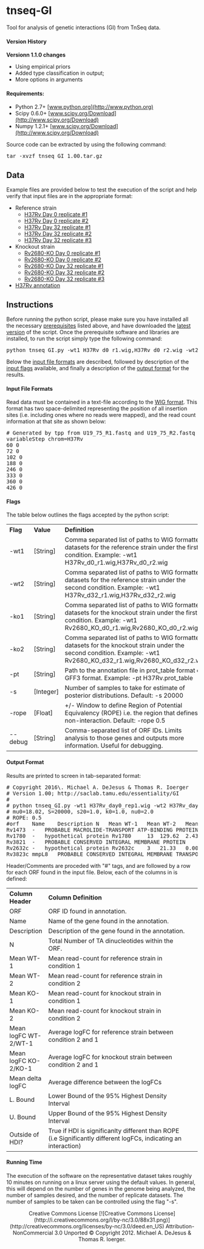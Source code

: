 # tnseq-GI

Tool for analysis of genetic interactions (GI) from TnSeq data.


#### <a name="version">Version History</a>

**Versionn 1.1.0 changes**
 - Using empirical priors
 - Added type classification in output;
 - More options in arguments


#### <a name="requirements">Requirements:</a>

*   Python 2.7+ [www.python.org](http://www.python.org)
*   Scipy 0.6.0+ [www.scipy.org/Download](http://www.scipy.org/Download)
*   Numpy 1.2.1+ [www.scipy.org/Download](http://www.scipy.org/Download)

Source code can be extracted by using the following command:

<pre>tar -xvzf tnseq_GI_1.00.tar.gz
</pre>

## <a name="source">Data</a>

Example files are provided below to test the execution of the script and help verify that input files are in the appropriate format:

*   Reference strain
    *   [H37Rv Day 0 replicate #1](H37Rv_day0_rep1.wig)
    *   [H37Rv Day 0 replicate #2](H37Rv_day0_rep2.wig)
    *   [H37Rv Day 32 replicate #1](H37Rv_day0_rep2.wig)
    *   [H37Rv Day 32 replicate #2](H37Rv_day0_rep2.wig)
    *   [H37Rv Day 32 replicate #3](H37Rv_day0_rep2.wig)
*   Knockout strain
    *   [Rv2680-KO Day 0 replicate #1](Rv2680_day0_rep1.wig)
    *   [Rv2680-KO Day 0 replicate #2](Rv2680_day0_rep2.wig)
    *   [Rv2680-KO Day 32 replicate #1](Rv2680_day32_rep1.wig)
    *   [Rv2680-KO Day 32 replicate #2](Rv2680_day32_rep2.wig)
    *   [Rv2680-KO Day 32 replicate #3](Rv2680_day32_rep3.wig)
*   [H37Rv annotation](H37Rv.prot_table)

## <a name="instructions">Instructions</a>

Before running the python script, please make sure you have installed all the necessary [prerequisites](#requirements) listed above, and have downloaded the [latest version](http://saclab.tamu.edu/essentiality/GI/#version) of the script. Once the prerequisite software and libraries are installed, to run the script simply type the following command:

<pre>python tnseq_GI.py -wt1 H37Rv_d0_r1.wig,H37Rv_d0_r2.wig -wt2 H37Rv_d32_r1.wig,H37Rv_d32_r2.wig -ko1 Rv260_KO_d0_r1.wig,Rv260_KO_d0_r2.wig -ko2 Rv2680_KO_d32_r1.wig,Rv2680_KO_d32_r2.wig -pt H37Rv.prot_table
</pre>

Below the [input file formats](#format) are described, followed by description of the [input flags](#flags) available, and finally a description of the [output format](#output) for the results.

#### <a name="format">Input File Formats</a>

Read data must be contained in a text-file according to the [WIG format](https://genome.ucsc.edu/goldenpath/help/wiggle.html). This format has two space-delimited representing the position of all insertion sites (i.e. including ones where no reads were mapped), and the read count information at that site as shown below:  

<pre># Generated by tpp from U19_75_R1.fastq and U19_75_R2.fastq
variableStep chrom=H37Rv
60 0
72 0
102 0
188 0
246 0
333 0
360 0
426 0
</pre>

#### <a name="flags">Flags</a>

The table below outlines the flags accepted by the python script:  

<table>

<tbody>

<tr>

<th width="5%" align="left">Flag</th>

<th width="10%" align="left">Value</th>

<th width="85%" align="left">Definition</th>

</tr>

<tr>

<td>-wt1</td>

<td>[String]</td>

<td>Comma separated list of paths to WIG formatted datasets for the reference strain under the first condition. Example: -wt1 H37Rv_d0_r1.wig,H37Rv_d0_r2.wig</td>

</tr>

<tr>

<td>-wt2</td>

<td>[String]</td>

<td>Comma separated list of paths to WIG formatted datasets for the reference strain under the second condition. Example: -wt1 H37Rv_d32_r1.wig,H37Rv_d32_r2.wig</td>

</tr>

<tr>

<td>-ko1</td>

<td>[String]</td>

<td>Comma separated list of paths to WIG formatted datasets for the knockout strain under the first condition. Example: -wt1 Rv2680_KO_d0_r1.wig,Rv2680_KO_d0_r2.wig</td>

</tr>

<tr>

<td>-ko2</td>

<td>[String]</td>

<td>Comma separated list of paths to WIG formatted datasets for the knockout strain under the second condition. Example: -wt1 Rv2680_KO_d32_r1.wig,Rv2680_KO_d32_r2.wig</td>

</tr>

<tr>

<td>-pt</td>

<td>[String]</td>

<td>Path to the annotation file in prot_table format or GFF3 format. Example: -pt H37Rv.prot_table</td>

</tr>

<tr>

<td>-s</td>

<td>[Integer]</td>

<td>Number of samples to take for estimate of posterior distributions. Default: -s 20000</td>

</tr>

<tr>

<td>-rope</td>

<td>[Float]</td>

<td>+/- Window to define Region of Potential Equivalency (ROPE) i.e. the region that defines non-interaction. Default: -rope 0.5</td>

</tr>

<tr>

<td>--debug</td>

<td>[String]</td>

<td>Comma-separated list of ORF IDs. Limits analysis to those genes and outputs more information. Useful for debugging.</td>

</tr>

</tbody>

</table>

#### <a name="output">Output Format</a>

Results are printed to screen in tab-separated format:  

<pre># Copyright 2016\. Michael A. DeJesus & Thomas R. Ioerger
# Version 1.00; http://saclab.tamu.edu/essentiality/GI
#
# python tnseq_GI.py -wt1 H37Rv_day0_rep1.wig -wt2 H37Rv_day32_rep1.wig -ko1 Rv2680_day0_rep1.wig -ko2 Rv2680_day32_rep1.wig -pt H37Rv.prot_table
# mu0=18.02, S=20000, s20=1.0, k0=1.0, nu0=2.0
# ROPE: 0.5
#orf    Name    Description N   Mean WT-1   Mean WT-2   Mean KO-1   Mean KO-2   Mean logFC WT-2/WT-1    Mean log FC KO-2/KO-1   Mean delta logFC    L. Bound    U. Bound    Outside of HDI?
Rv1473  -   PROBABLE MACROLIDE-TRANSPORT ATP-BINDING PROTEIN ABC TRANSPORTER    25  4.40    0.08    1.56    11.41   -3.95   2.43    6.38    1.67    16.04   True
Rv1780  -   hypothetical protein Rv1780     13  129.62  2.43    9.65    27.63   -5.22   0.79    6.00    1.85    10.46   True
Rv3821  -   PROBABLE CONSERVED INTEGRAL MEMBRANE PROTEIN    18  43.56   7.89    21.25   377.20  -2.28   3.69    5.97    1.66    19.45   True
Rv2632c -   hypothetical protein Rv2632c    3   21.33   0.00    7.41    44.97   -3.64   1.77    5.42    1.04    17.46   True
Rv3823c mmpL8   PROBABLE CONSERVED INTEGRAL MEMBRANE TRANSPORT PROTEIN MMPL8    78  11.63   2.53    4.70    51.32   -2.38   2.97    5.35    1.59    9.40    True
</pre>

Header/Comments are proceded with "#" tags, and are followed by a row for each ORF found in the input file. Below, each of the columns in is defined:  

<table>

<tbody>

<tr>

<th width="20%" align="left">Column Header</th>

<th width="80%" align="left">Column Definition</th>

<th></th>

</tr>

<tr>

<td>ORF</td>

<td>ORF ID found in annotation.</td>

</tr>

<tr>

<td>Name</td>

<td>Name of the gene found in the annotation.</td>

</tr>

<tr>

<td>Description</td>

<td>Description of the gene found in the annotation.</td>

</tr>

<tr>

<td>N</td>

<td>Total Number of TA dinucleotides within the ORF.</td>

</tr>

<tr>

<td>Mean WT-1</td>

<td>Mean read-count for reference strain in condition 1</td>

</tr>

<tr>

<td>Mean WT-2</td>

<td>Mean read-count for reference strain in condition 2</td>

</tr>

<tr>

<td>Mean KO-1</td>

<td>Mean read-count for knockout strain in condition 1</td>

</tr>

<tr>

<td>Mean KO-2</td>

<td>Mean read-count for knockout strain in condition 2</td>

</tr>

<tr>

<td>Mean logFC WT-2/WT-1</td>

<td>Average logFC for reference strain between condition 2 and 1</td>

</tr>

<tr>

<td>Mean logFC KO-2/KO-1</td>

<td>Average logFC for knockout strain between condition 2 and 1</td>

</tr>

<tr>

<td>Mean delta logFC</td>

<td>Average difference between the logFCs</td>

</tr>

<tr>

<td>L. Bound</td>

<td>Lower Bound of the 95% Highest Density Interval</td>

</tr>

<tr>

<td>U. Bound</td>

<td>Upper Bound of the 95% Highest Density Interval</td>

</tr>

<tr>

<td>Outside of HDI?</td>

<td>True if HDI is significanlty different than ROPE (i.e Significantly different logFCs, indicating an interaction)</td>

</tr>

</tbody>

</table>

#### <a name="exec">Running Time</a>

The execution of the software on the representative dataset takes roughly 10 minutes on running on a linux server using the default values. In general, this will depend on the number of genes in the genome being analyzed, the number of samples desired, and the number of replicate datasets. The number of samples to be taken can be controlled using the flag "-s".

<center>  
Creative Commons License  
[![Creative Commons License](http://i.creativecommons.org/l/by-nc/3.0/88x31.png)](http://creativecommons.org/licenses/by-nc/3.0/deed.en_US)  
Attribution-NonCommercial 3.0 Unported  
© Copyright 2012. Michael A. DeJesus & Thomas R. Ioerger.</center>
